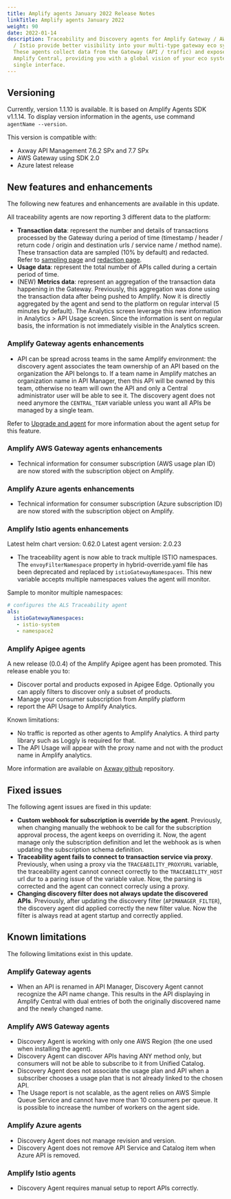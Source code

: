```yaml
---
title: Amplify agents January 2022 Release Notes
linkTitle: Amplify agents January 2022
weight: 90
date: 2022-01-14
description: Traceability and Discovery agents for Amplify Gateway / AWS / Azure
  / Istio provide better visibility into your multi-type gateway eco system.
  These agents collect data from the Gateway (API / traffic) and expose it in
  Amplify Central, providing you with a global vision of your eco system from a
  single interface.
---
```


## Versioning

Currently, version 1.1.10 is available. It is based on Amplify Agents SDK v1.1.14.
To display version information in the agents, use command `agentName --version`.

This version is compatible with:

* Axway API Management 7.6.2 SPx and 7.7 SPx
* AWS Gateway using SDK 2.0
* Azure latest release

## New features and enhancements

The following new features and enhancements are available in this update.

All traceability agents are now reporting 3 different data to the platform:

* **Transaction data**:  represent the number and details of transactions processed by the Gateway during a period of time (timestamp / header / return code / origin and destination urls / service name / method name). These transaction data are sampled (10% by default) and redacted. Refer to [sampling page](/docs/connect_manage_environ/connected_agent_common_reference/trace_sampling) and [redaction page](/docs/connect_manage_environ/connected_agent_common_reference/trace_redaction).
* **Usage data**: represent the total number of APIs called during a certain period of time.
* (NEW) **Metrics data**: represent an aggregation of the transaction data happening in the Gateway. Previously, this aggregation was done using the transaction data after being pushed to Amplify. Now it is directly aggregated by the agent and send to the platform on regular interval (5 minutes by default). The Analytics screen leverage this new information in Analytics > API Usage screen. Since the information is sent on regular basis, the information is not immediately visible in the Analytics screen.

### Amplify Gateway agents enhancements

* API can be spread across teams in the same Amplify environment: the discovery agent associates the team ownership of an API based on the organization the API belongs to. If a team name in Amplify matches an organization name in API Manager, then this API will be owned by this team, otherwise no team will own the API and only a Central administrator user will be able to see it. The discovery agent does not need anymore the `CENTRAL_TEAM` variable unless you want all APIs be managed by a single team.

Refer to [Upgrade and agent](/docs/connect_manage_environ/connected_agent_common_reference/upgrade_agent#axway-gateway-agents-upgrade) for more information about the agent setup for this feature.

### Amplify AWS Gateway agents enhancements

* Technical information for consumer subscription (AWS usage plan ID) are now stored with the subscription object on Amplify.

### Amplify Azure agents enhancements

* Technical information for consumer subscription (Azure subscription ID) are now stored with the subscription object on Amplify.

### Amplify Istio agents enhancements

Latest helm chart version: 0.62.0
Latest agent version: 2.0.23

* The traceability agent is now able to track multiple ISTIO namespaces. The `envoyFilterNamespace` property in hybrid-override.yaml file has been deprecated and replaced by `istioGatewayNamespaces`. This new variable accepts multiple namespaces values the agent will monitor.

Sample to monitor multiple namespaces:

```yaml
# configures the ALS Traceability agent
als:
  istioGatewayNamespaces: 
   - istio-system
   - namespace2
```

### Amplify Apigee agents

A new release (0.0.4) of the Amplify Apigee agent has been promoted. This release enable you to:

* Discover portal and products exposed in Apigee Edge. Optionally you can apply filters to discover only a subset of products.
* Manage your consumer subscription from Amplify platform
* report the API Usage to Amplify Analytics.

Known limitations:

* No traffic is reported as other agents to Amplify Analytics. A third party library such as Loggly is required for that.
* The API Usage will appear with the proxy name and not with the product name in Amplify analytics.

More information are available on [Axway github](https://github.com/Axway/agents-apigee) repository.

## Fixed issues

The following agent issues are fixed in this update:

* **Custom webhook for subscription is override by the agent**. Previously, when changing manually the webhook to be call for the subscription approval process, the agent keeps on overriding it. Now, the agent manage only the subscription definition and let the webhook as is when updating the subscription schema definition.
* **Traceability agent fails to connect to transaction service via proxy**. Previously, when using a proxy via the `TRACEABILITY_PROXYURL` variable, the traceability agent cannot connect correctly to the `TRACEABILITY_HOST` url dur to a paring issue of the variable value. Now, the parsing is corrected and the agent can connect correcly using a proxy.
* **Changing discovery filter does not always update the discovered APIs**. Previously, after updating the discovery filter (`APIMANAGER_FILTER`), the discovery agent did applied correctly the new filter value. Now the filter is always read at agent startup and correctly applied.

## Known limitations

The following limitations exist in this update.

### Amplify Gateway agents

* When an API is renamed in API Manager, Discovery Agent cannot recognize the API name change. This results in the API displaying in Amplify Central with dual entries of both the originally discovered name and the newly changed name.

### Amplify AWS Gateway agents

* Discovery Agent is working with only one AWS Region (the one used when installing the agent).
* Discovery Agent can discover APIs having ANY method only, but consumers will not be able to subscribe to it from Unified Catalog.
* Discovery Agent does not associate the usage plan and API when a subscriber chooses a usage plan that is not already linked to the chosen API.
* The Usage report is not scalable, as the agent relies on AWS Simple Queue Service and cannot have more than 10 consumers per queue. It is possible to increase the number of workers on the agent side.

### Amplify Azure agents

* Discovery Agent does not manage revision and version.
* Discovery Agent does not remove API Service and Catalog item when Azure API is removed.

### Amplify Istio agents

* Discovery Agent requires manual setup to report APIs correctly.
